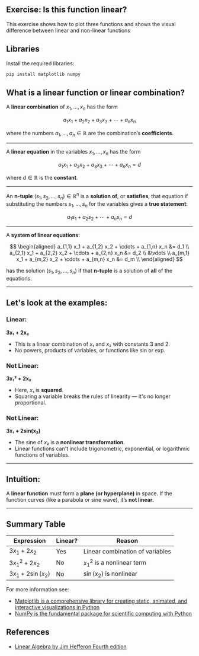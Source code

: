 ## Exercise: Is this function linear? 

This exercise shows how to plot three functions and shows the visual difference between linear and non-linear functions

## Libraries

Install the required libraries:
```bash
pip install matplotlib numpy
```

## What is a linear function or linear combination?

A **linear combination** of $x_1, \dots, x_n$ has the form

$$
a_1 x_1 + a_2 x_2 + a_3 x_3 + \cdots + a_n x_n
$$

where the numbers $a_1, \dots, a_n \in \mathbb{R}$ are the combination’s **coefficients**.

---

A **linear equation** in the variables $x_1, \dots, x_n$ has the form

$$
a_1 x_1 + a_2 x_2 + a_3 x_3 + \cdots + a_n x_n = d
$$

where $d \in \mathbb{R}$ is the **constant**.

---

An **n-tuple** $(s_1, s_2, \dots, s_n) \in \mathbb{R}^n$ is a **solution of**, or **satisfies**, that equation if substituting the numbers $s_1, \dots, s_n$ for the variables gives a **true statement**:

$$
a_1 s_1 + a_2 s_2 + \cdots + a_n s_n = d
$$

---

A **system of linear equations**:

$$
\begin{aligned}
a_{1,1} x_1 + a_{1,2} x_2 + \cdots + a_{1,n} x_n &= d_1 \\
a_{2,1} x_1 + a_{2,2} x_2 + \cdots + a_{2,n} x_n &= d_2 \\
&\vdots \\
a_{m,1} x_1 + a_{m,2} x_2 + \cdots + a_{m,n} x_n &= d_m \\
\end{aligned}
$$

has the solution $(s_1, s_2, \dots, s_n)$ if that **n-tuple** is a solution of **all** of the equations.

---

## Let's look at the examples:

### Linear:

**3x₁ + 2x₂**

* This is a linear combination of $x₁$ and $x₂$ with constants 3 and 2.
* No powers, products of variables, or functions like sin or exp.

### Not Linear:

**3x₁² + 2x₂**

* Here, $x₁$ is **squared**.
* Squaring a variable breaks the rules of linearity — it's no longer proportional.

### Not Linear:

**3x₁ + 2sin(x₂)**

* The sine of $x₂$ is a **nonlinear transformation**.
* Linear functions can't include trigonometric, exponential, or logarithmic functions of variables.

---

## Intuition:

A **linear function** must form a **plane (or hyperplane)** in space. If the function curves (like a parabola or sine wave), it’s **not linear**.

---

## Summary Table

| Expression          | Linear? | Reason                          |
| ------------------- | ------- | ------------------------------- |
| $3x_1 + 2x_2$       |  Yes   | Linear combination of variables |
| $3x_1^2 + 2x_2$     |  No    | $x_1^2$ is a nonlinear term     |
| $3x_1 + 2\sin(x_2)$ |  No    | $\sin(x_2)$ is nonlinear        |

For more information see:
- [Matplotlib is a comprehensive library for creating static, animated, and interactive visualizations in Python](https://pypi.org/project/matplotlib/)
- [NumPy is the fundamental package for scientific computing with Python](https://pypi.org/project/numpy/)

## References
- [Linear Algebra by Jim Hefferon Fourth edition](http://joshua.smcvt.edu/linearalgebra)